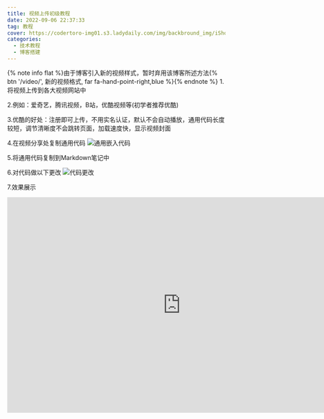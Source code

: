 ```yaml
---
title: 视频上传初级教程
date: 2022-09-06 22:37:33
tag: 教程
cover: https://codertoro-img01.s3.ladydaily.com/img/backbround_img/iShot_2023-01-28_16.26.12.png
categories:
  - 技术教程
  - 博客搭建
---
```


<!--<div class="tip warning">
    <p>
    由于博客引入新的视频样式，暂时弃用该博客所述方法{% btn '/video/', 新的视频格式, far fa-hand-point-right,red %}
    </p>
</div> -->
{% note info flat %}由于博客引入新的视频样式，暂时弃用该博客所述方法{% btn '/video/', 新的视频格式, far fa-hand-point-right,blue %}{% endnote %}
1.将视频上传到各大视频网站中

2.例如：爱奇艺，腾讯视频，B站，优酷视频等(初学者推荐优酷)

3.优酷的好处：注册即可上传，不用实名认证，默认不会自动播放，通用代码长度较短，调节清晰度不会跳转页面，加载速度快，显示视频封面

<!--more-->

4.在视频分享处复制通用代码
 ![通用嵌入代码](https://cdn.staticaly.com/gh/coder-ox/image_hosting@master/20220906/通用嵌入代码.4ox5imwqen80.webp)

5.将通用代码复制到Markdown笔记中

6.对代码做以下更改
   ![代码更改](https://cdn.staticaly.com/gh/coder-ox/image_hosting@master/20220906/代码更改.5z5l72uvgsg0.webp)

7.效果展示

   <iframe height=498 width=800 
   src="https://player.youku.com/embed/XNTg5OTc0MzA3Mg=="
   frameborder=0 
   autoplay=0
   allowfullscreen>
   </iframe>
